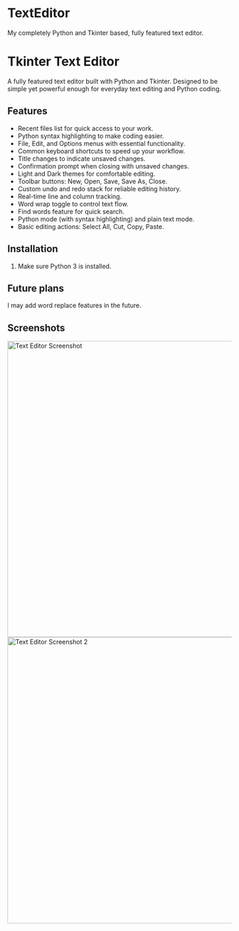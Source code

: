 # TextEditor
My completely Python and Tkinter based, fully featured text editor.

# Tkinter Text Editor

A fully featured text editor built with Python and Tkinter. Designed to be simple yet powerful enough for everyday text editing and Python coding.

## Features

- Recent files list for quick access to your work.
- Python syntax highlighting to make coding easier.
- File, Edit, and Options menus with essential functionality.
- Common keyboard shortcuts to speed up your workflow.
- Title changes to indicate unsaved changes.
- Confirmation prompt when closing with unsaved changes.
- Light and Dark themes for comfortable editing.
- Toolbar buttons: New, Open, Save, Save As, Close.
- Custom undo and redo stack for reliable editing history.
- Real-time line and column tracking.
- Word wrap toggle to control text flow.
- Find words feature for quick search.
- Python mode (with syntax highlighting) and plain text mode.
- Basic editing actions: Select All, Cut, Copy, Paste.

## Installation

1. Make sure Python 3 is installed.


## Future plans

I may add word replace features in the future.

## Screenshots

<img width="788" height="666" alt="Text Editor Screenshot" src="https://github.com/user-attachments/assets/e3cd3796-80f3-4418-bf28-ca2409d73900" />


<img width="1129" height="644" alt="Text Editor Screenshot 2" src="https://github.com/user-attachments/assets/31edcdd8-351f-4102-8691-970ee2c83bca" />



